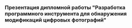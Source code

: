 ### Презентация дипломной работы "Разработка программного инструмента  для обнаружения модификаций цифровых фотографий"
